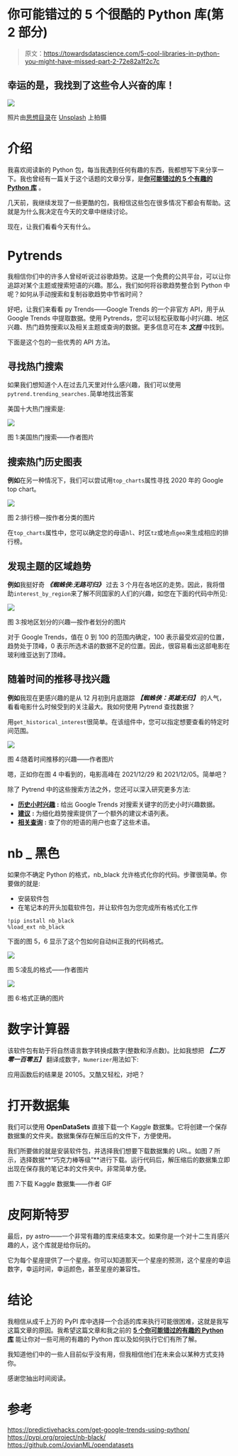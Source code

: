 # 你可能错过的 5 个很酷的 Python 库(第 2 部分)

> 原文：<https://towardsdatascience.com/5-cool-libraries-in-python-you-might-have-missed-part-2-72e82a1f2c7c>

## 幸运的是，我找到了这些令人兴奋的库！

![](img/759e0250d5fabcf267abe730674115d8.png)

照片由[思想目录](https://unsplash.com/@thoughtcatalog?utm_source=medium&utm_medium=referral)在 [Unsplash](https://unsplash.com?utm_source=medium&utm_medium=referral) 上拍摄

# 介绍

我喜欢阅读新的 Python 包，每当我遇到任何有趣的东西，我都想写下来分享一下。我也曾经有一篇关于这个话题的文章分享，是[**你可能错过的 5 个有趣的 Python 库**](/5-interesting-python-libraries-that-you-might-have-missed-3ee7cb4f099e) 。

几天前，我继续发现了一些更酷的包，我相信这些包在很多情况下都会有帮助。这就是为什么我决定在今天的文章中继续讨论。

现在，让我们看看今天有什么。

# Pytrends

我相信你们中的许多人曾经听说过谷歌趋势。这是一个免费的公共平台，可以让你追踪对某个主题或搜索短语的兴趣。那么，我们如何将谷歌趋势整合到 Python 中呢？如何从手动搜索和复制谷歌趋势中节省时间？

好吧，让我们来看看 py Trends——Google Trends 的一个非官方 API，用于从 Google Trends 中提取数据。使用 Pytrends，您可以轻松获取每小时兴趣、地区兴趣、热门趋势搜索以及相关主题或查询的数据。更多信息可在本 [***文档***](https://pypi.org/project/pytrends/) 中找到。

下面是这个包的一些优秀的 API 方法。

## 寻找热门搜索

如果我们想知道个人在过去几天里对什么感兴趣，我们可以使用`pytrend.trending_searches.`简单地找出答案

美国十大热门搜索是:

![](img/2e29405a317f483f4ba95560f461f94e.png)

图 1:美国热门搜索——作者图片

## 搜索热门历史图表

**例如**在另一种情况下，我们可以尝试用`top_charts`属性寻找 2020 年的 Google top chart。

![](img/b3699e485ce40a35da73da0f5e933b88.png)

图 2:排行榜—按作者分类的图片

在`top_charts`属性中，您可以确定您的母语`hl`、时区`tz`或地点`geo`来生成相应的排行榜。

## 发现主题的区域趋势

**例如**我挺好奇 ***《蜘蛛侠:无路可归》*** 过去 3 个月在各地区的走势。因此，我将借助`interest_by_region`来了解不同国家的人们的兴趣，如您在下面的代码中所见:

![](img/4e70a569fb1a5480bb813e8154673fd9.png)

图 3:按地区划分的兴趣—按作者划分的图片

对于 Google Trends，值在 0 到 100 的范围内确定，100 表示最受欢迎的位置，趋势处于顶峰，0 表示所选术语的数据不足的位置。因此，很容易看出这部电影在玻利维亚达到了顶峰。

## 随着时间的推移寻找兴趣

**例如**我现在更感兴趣的是从 12 月初到月底跟踪 ***【蜘蛛侠：英雄无归】*** 的人气，看看电影什么时候受到的关注最大。我如何使用 Pytrend 查找数据？

用`get_historical_interest`很简单。在该组件中，您可以指定想要查看的特定时间范围。

![](img/e033e84ff1b1771fcdb71cd07b583a55.png)

图 4:随着时间推移的兴趣——作者图片

嗯，正如你在图 4 中看到的，电影高峰在 2021/12/29 和 2021/12/05。简单吧？

除了 Pytrend 中的这些搜索方法之外，您还可以深入研究更多方法:

*   [**历史小时兴趣**](https://github.com/GeneralMills/pytrends#historical-hourly-interest) **:** 给出 Google Trends 对搜索关键字的历史小时兴趣数据。
*   [**建议**](https://github.com/GeneralMills/pytrends#suggestions) **:** 为细化趋势搜索提供了一个额外的建议术语列表。
*   [**相关查询**](https://github.com/GeneralMills/pytrends#related-queries) **:** 查了你的短语的用户也查了这些术语。

# nb _ 黑色

如果你不确定 Python 的格式，nb_black 允许格式化你的代码。步骤很简单。你要做的就是:

*   安装软件包
*   在笔记本的开头加载软件包，并让软件包为您完成所有格式化工作

```
!pip install nb_black 
%load_ext nb_black
```

下面的图 5，6 显示了这个包如何自动纠正我的代码格式。

![](img/744b53344c05d1f3498c7634ea20d4ea.png)

图 5:凌乱的格式——作者图片

![](img/b742c0c6ad32c79777f07c271eb3d385.png)

图 6:格式正确的图片

# 数字计算器

该软件包有助于将自然语言数字转换成数字(整数和浮点数)。比如我想把 ***【二万零一百零五】*** 翻译成数字，`Numerizer`用法如下:

应用函数后的结果是 20105。又酷又轻松，对吧？

# 打开数据集

我们可以使用 **OpenDataSets** 直接下载一个 Kaggle 数据集。它将创建一个保存数据集的文件夹。数据集保存在解压后的文件下，方便使用。

我们所要做的就是安装软件包，并选择我们想要下载数据集的 URL。如图 7 所示，选择数据**“巧克力棒等级”**进行下载。运行代码后，解压缩后的数据集立即出现在保存我的笔记本的文件夹中。非常简单方便。

图 7:下载 Kaggle 数据集——作者 GIF

# **皮阿斯特罗**

最后，py astro——一个非常有趣的库来结束本文。如果你是一个对十二生肖感兴趣的人，这个库就是给你玩的。

它为每个星座提供了一个星座。你可以知道那天一个星座的预测，这个星座的幸运数字，幸运时间，幸运颜色，甚至星座的兼容性。

# 结论

我相信从成千上万的 PyPI 库中选择一个合适的库来执行可能很困难，这就是我写这篇文章的原因。我希望这篇文章和我之前的 [**5 个你可能错过的有趣的 Python 库**](/5-interesting-python-libraries-that-you-might-have-missed-3ee7cb4f099e) 能让你对一些可用的有趣的 Python 库以及如何执行它们有所了解。

我知道他们中的一些人目前似乎没有用，但我相信他们在未来会以某种方式支持你。

感谢您抽出时间阅读。

# 参考

<https://predictivehacks.com/get-google-trends-using-python/>  <https://pypi.org/project/nb-black/>  <https://github.com/JovianML/opendatasets> 